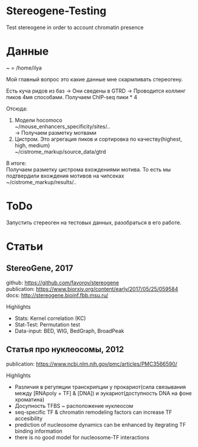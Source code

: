 # Stereogene-Testing
Test stereogene in order to account chromatin presence

# Данные
~  =  /home/ilya  

Мой главный вопрос это какие данные мне скармливать стереогену.  

Есть куча ридов из баз  ->  Они сведены в GTRD  ->  Проводится коллинг пиков 4мя способами. Получаем ChIP-seq пики * 4  


Отсюда:  
1. Модели hocomoco  
~/mouse_enhancers_specificity/sites/..    
-> Получаем разметку мотвами  
2. Цистром. Это агрегация пиков и сортировка по качеству(highest, high, medium)  
~/cistrome_markup/source_data/gtrd  


В итоге:  
Получаем разметку цистрома вхождениями мотива. То есть мы подтвердили вхождения мотивов на чипсеках  
~/cistrome_markup/results/..  
	

# ToDo

Запустить стереоген на тестовых данных, разобраться в его работе.

# Статьи

## StereoGene, 2017
github: https://github.com/favorov/stereogene  
publication: https://www.biorxiv.org/content/early/2017/05/25/059584  
docs: http://stereogene.bioinf.fbb.msu.ru/  

Highlights
 - Stats: Kernel correlation (KC)
 - Stat-Test: Permutation test
 - Data-input: BED, WIG, BedGraph, BroadPeak

## Статья про нуклеосомы, 2012
publication: https://www.ncbi.nlm.nih.gov/pmc/articles/PMC3566590/

Highlights
 - Различия в регуляции транскрипции у прокариот(сила связывания между [RNApoly + TF] & [DNA]) и эукариот(доступность DNA на фоне хроматина)
 - Досупность TFBS ~ расположение нуклеосом
 - seq-specific TF & chromatin remodeling factors can increase TF accesibility
 - prediction of nucleosome dynamics can be enhanced by itegrating TF binding information
 - there is no good model for nucleosome-TF interactions

